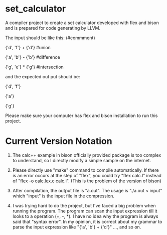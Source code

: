 set_calculator
==============

A compiler project to create a set calculator developed with flex and bison and is prepared for code generating by LLVM.

The input should be like this: (#commment)

{'d', 'f'} + {'d'}    #union

{'a', 'b'} - {'b'}    #difference

{'g', 'e'} * {'g'}    #intersection

and the expected out put should be:

{'d', 'f'}

{'a'}

{'g'}

Please make sure your computer has flex and bison installation to run this project.

Current Version Notation
========================

1. The calc++ example in bison officially provided package is too complex to understand, so I directly modify a simple sample on the internet. 

2. Please directly use "make" command to compile automatically. If there is an error occurs at the step of "flex", you could try "flex calc.l" instead of "flex -o calc.lex.c calc.l". (This is the problem of the version of bison)

3. After compilation, the output file is "a.out". The usage is "./a.out < input" which "input" is the input file in the compression.

4. I was trying hard to do the project, but I've faced a big problem when running the program. The program can scan the input expression till it looks to a operation (+, -, *). I have no idea why the program is always said that "syntax error". In my opinion, it is correct about my grammar to parse the input expression like "{'a', 'b'} + {'d'}" ..., and so on.
